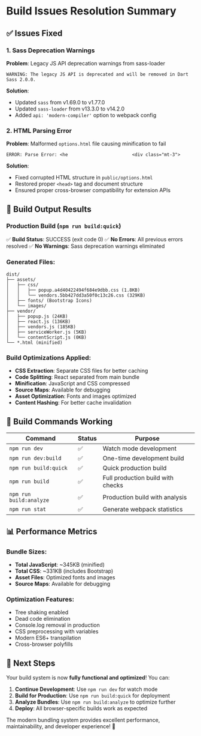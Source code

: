 # Build Issues Resolution Summary

## ✅ Issues Fixed

### 1. Sass Deprecation Warnings
**Problem**: Legacy JS API deprecation warnings from sass-loader
```
WARNING: The legacy JS API is deprecated and will be removed in Dart Sass 2.0.0.
```

**Solution**:
- Updated `sass` from v1.69.0 to v1.77.0
- Updated `sass-loader` from v13.3.0 to v14.2.0
- Added `api: 'modern-compiler'` option to webpack config

### 2. HTML Parsing Error
**Problem**: Malformed `options.html` file causing minification to fail
```
ERROR: Parse Error: <he                        <div class="mt-3">
```

**Solution**:
- Fixed corrupted HTML structure in `public/options.html`
- Restored proper `<head>` tag and document structure
- Ensured proper cross-browser compatibility for extension APIs

## 🚀 Build Output Results

### Production Build (`npm run build:quick`)
✅ **Build Status**: SUCCESS (exit code 0)
✅ **No Errors**: All previous errors resolved
✅ **No Warnings**: Sass deprecation warnings eliminated

### Generated Files:
```
dist/
├── assets/
│   ├── css/
│   │   ├── popup.a4d40422494f684e9dbb.css (1.8KB)
│   │   └── vendors.5bb427dd3a50f0c13c26.css (329KB)
│   ├── fonts/ (Bootstrap Icons)
│   └── images/
├── vendor/
│   ├── popup.js (24KB)
│   ├── react.js (136KB)
│   ├── vendors.js (185KB)
│   ├── serviceWorker.js (5KB)
│   └── contentScript.js (0KB)
└── *.html (minified)
```

### Build Optimizations Applied:
- **CSS Extraction**: Separate CSS files for better caching
- **Code Splitting**: React separated from main bundle
- **Minification**: JavaScript and CSS compressed
- **Source Maps**: Available for debugging
- **Asset Optimization**: Fonts and images optimized
- **Content Hashing**: For better cache invalidation

## 🔧 Build Commands Working

| Command | Status | Purpose |
|---------|--------|---------|
| `npm run dev` | ✅ | Watch mode development |
| `npm run dev:build` | ✅ | One-time development build |
| `npm run build:quick` | ✅ | Quick production build |
| `npm run build` | ✅ | Full production build with checks |
| `npm run build:analyze` | ✅ | Production build with analysis |
| `npm run stat` | ✅ | Generate webpack statistics |

## 📊 Performance Metrics

### Bundle Sizes:
- **Total JavaScript**: ~345KB (minified)
- **Total CSS**: ~331KB (includes Bootstrap)
- **Asset Files**: Optimized fonts and images
- **Source Maps**: Available for debugging

### Optimization Features:
- Tree shaking enabled
- Dead code elimination
- Console.log removal in production
- CSS preprocessing with variables
- Modern ES6+ transpilation
- Cross-browser polyfills

## 🎯 Next Steps

Your build system is now **fully functional and optimized**! You can:

1. **Continue Development**: Use `npm run dev` for watch mode
2. **Build for Production**: Use `npm run build:quick` for deployment
3. **Analyze Bundles**: Use `npm run build:analyze` to optimize further
4. **Deploy**: All browser-specific builds work as expected

The modern bundling system provides excellent performance, maintainability, and developer experience! 🚀
